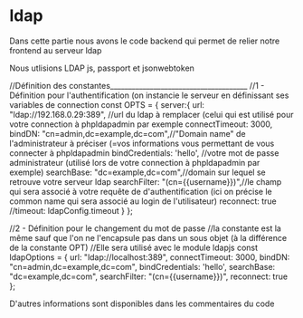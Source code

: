 # ldap

Dans cette partie nous avons le code backend qui permet de relier notre frontend au serveur ldap

Nous utlisions LDAP js, passport et jsonwebtoken


//Définition des constantes______________________________________
//1 - Définition pour l'authentification (on instancie le serveur en définissant ses variables de connection
const OPTS = { 
    server:{
    url: "ldap://192.168.0.29:389", //url du ldap à remplacer (celui qui est utilisé pour votre connection à phpldapadmin par exemple
    connectTimeout: 3000,
    bindDN: "cn=admin,dc=example,dc=com",//"Domain name" de l'administrateur à préciser (=vos informations vous permettant de vous connecter à phpldapadmin
    bindCredentials: 'hello', //votre mot de passe administrateur (utilisé lors de votre connection à phpldapadmin par exemple)
    searchBase: "dc=example,dc=com",//domain sur lequel se retrouve votre serveur ldap
    searchFilter: "(cn={{username}})",//le champ qui sera associé à votre requête de d'authentification (ici on précise le common name qui sera associé au login de l'utilisateur)
    reconnect: true
    //timeout: ldapConfig.timeout
    }
};

//2 - Définition pour le changement du mot de passe
//la constante est la même sauf que l'on ne l'encapsule pas dans un sous objet (à la différence de la constante OPT)
//Elle sera utilisé avec le module ldapjs
const ldapOptions = {
    url: "ldap://localhost:389",
    connectTimeout: 3000,
    bindDN: "cn=admin,dc=example,dc=com",
    bindCredentials: 'hello',
    searchBase: "dc=example,dc=com",
    searchFilter: "(cn={{username}})",
    reconnect: true
};

D'autres informations sont disponibles dans les commentaires du code

